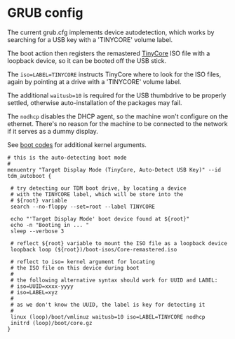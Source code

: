 # GRUB config

The current grub.cfg implements device autodetection,
which works by searching for a USB key with a 'TINYCORE' volume label.

The boot action then registers the remastered [TinyCore](http://tinycorelinux.net/) ISO file with a
loopback device, so it can be booted off the USB stick. 

The `iso=LABEL=TINYCORE` instructs TinyCore where to look for the ISO files,
again by pointing at a drive with a 'TINYCORE' volume label.

The additional `waitusb=10` is required for the USB thumbdrive to be properly settled,
otherwise auto-installation of the packages may fail.

The `nodhcp` disables the DHCP agent, so the machine won't configure on the ethernet.
There's no reason for the machine to be connected to the network if it serves as a dummy display.

See [boot codes](http://www.tinycorelinux.net/faq.html#bootcodes) for additional kernel arguments.

```
# this is the auto-detecting boot mode
#
menuentry "Target Display Mode (TinyCore, Auto-Detect USB Key)" --id tdm_autoboot {

 # try detecting our TDM boot drive, by locating a device
 # with the TINYCORE label, which will be store into the
 # ${root} variable
 search --no-floppy --set=root --label TINYCORE

 echo "'Target Display Mode' boot device found at ${root}"
 echo -n "Booting in ... "
 sleep --verbose 3 

 # reflect ${root} variable to mount the ISO file as a loopback device
 loopback loop (${root})/boot-isos/Core-remastered.iso

 # reflect to iso= kernel argument for locating
 # the ISO file on this device during boot
 #
 # the following alternative syntax should work for UUID and LABEL:
 # iso=UUID=xxxx-yyyy
 # iso=LABEL=xyz
 #
 # as we don't know the UUID, the label is key for detecting it
 #
 linux (loop)/boot/vmlinuz waitusb=10 iso=LABEL=TINYCORE nodhcp
 initrd (loop)/boot/core.gz
}
```
